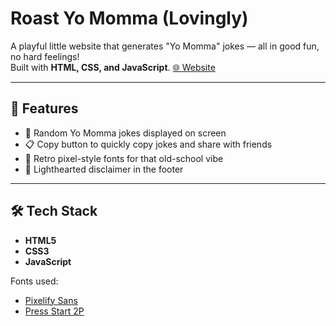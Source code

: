# Roast Yo Momma (Lovingly)

A playful little website that generates "Yo Momma" jokes — all in good fun, no hard feelings!  
Built with **HTML, CSS, and JavaScript**.
[🌐 Website](https://yo-mama-three.vercel.app/)  

---

## 🚀 Features
- 🎤 Random Yo Momma jokes displayed on screen  
- 📋 Copy button to quickly copy jokes and share with friends  
- 🎨 Retro pixel-style fonts for that old-school vibe  
- 📝 Lighthearted disclaimer in the footer  

---

## 🛠️ Tech Stack
- **HTML5**
- **CSS3**
- **JavaScript**

Fonts used:  
- [Pixelify Sans](https://fonts.google.com/specimen/Pixelify+Sans)  
- [Press Start 2P](https://fonts.google.com/specimen/Press+Start+2P)  
